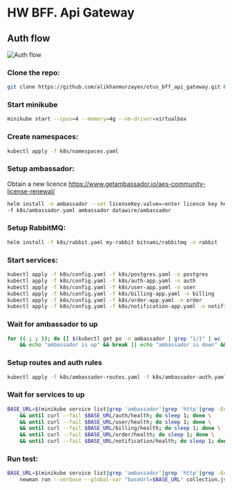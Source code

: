 # HW BFF. Api Gateway

## Auth flow
![Auth flow](./auth.svg)

### Clone the repo:
```bash
git clone https://github.com/alikhanmurzayev/otus_bff_api_gateway.git && cd otus_bff_api_gateway
```

### Start minikube
```bash
minikube start --cpus=4 --memory=4g --vm-driver=virtualbox
```

### Create namespaces:
```bash
kubectl apply -f k8s/namespaces.yaml
```

### Setup ambassador:
Obtain a new licence https://www.getambassador.io/aes-community-license-renewal/
```bash
helm install -n ambassador --set licenseKey.value=<enter licence key here> \
-f k8s/ambassador.yaml ambassador datawire/ambassador
```

### Setup RabbitMQ:
```bash
helm install -f k8s/rabbit.yaml my-rabbit bitnami/rabbitmq -n rabbit
```

### Start services:
```bash
kubectl apply -f k8s/config.yaml -f k8s/postgres.yaml -n postgres
kubectl apply -f k8s/config.yaml -f k8s/auth-app.yaml -n auth
kubectl apply -f k8s/config.yaml -f k8s/user-app.yaml -n user
kubectl apply -f k8s/config.yaml -f k8s/billing-app.yaml -n billing
kubectl apply -f k8s/config.yaml -f k8s/order-app.yaml -n order
kubectl apply -f k8s/config.yaml -f k8s/notification-app.yaml -n notification
```

### Wait for ambassador to up
```bash
for (( ; ; )); do [[ $(kubectl get po -n ambassador | grep "1/1" | wc -l) == 2 ]] \
    && echo "ambassador is up" && break || echo "ambassador is down" && sleep 1; done
```

### Setup routes and auth rules
```bash
kubectl apply -f k8s/ambassador-routes.yaml -f k8s/ambassador-auth.yaml
```

### Wait for services to up
```bash
BASE_URL=$(minikube service list|grep 'ambassador'|grep 'http'|grep -Eo 'http://[^ >]+'|head -1) \
    && until curl --fail $BASE_URL/auth/health; do sleep 1; done \
    && until curl --fail $BASE_URL/user/health; do sleep 1; done \
    && until curl --fail $BASE_URL/billing/health; do sleep 1; done \
    && until curl --fail $BASE_URL/order/health; do sleep 1; done \
    && until curl --fail $BASE_URL/notification/health; do sleep 1; done; echo; echo "services are up"
```

### Run test:
```bash
BASE_URL=$(minikube service list|grep 'ambassador'|grep 'http'|grep -Eo 'http://[^ >]+'|head -1) \
    newman run --verbose --global-var "baseUrl=$BASE_URL" collection.json
```
